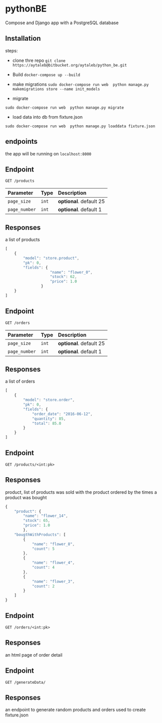 # pythonBE
Compose and Django app with a PostgreSQL database 

## Installation
steps:

* clone thre repo
`git clone https://aytaleb@bitbucket.org/aytaleb/python_be.git`

* Build 
`docker-compose up --build`

* make migrations 
`sudo docker-compose run web  python manage.py makemigrations store --name init_models`

* migrate 

`sudo docker-compose run web  python manage.py migrate`

* load data into db from fixture.json

`sudo docker-compose run web  python manage.py loaddata fixture.json`

## endpoints
the app will be running on `localhost:8000`


## Endpoint

```http
GET /products
```

| Parameter | Type | Description |
| :--- | :--- | :--- |
| `page_size` | `int` | **optional**. default 25 |
| `page_number` | `int` | **optional**. default 1 |


## Responses

a list of products

```javascript
[
    {
        "model": "store.product", 
        "pk": 0, 
        "fields": {
                    "name": "flower_0", 
                    "stock": 62, 
                    "price": 1.0
                }
    }
]
```

## Endpoint

```http
GET /orders
```

| Parameter | Type | Description |
| :--- | :--- | :--- |
| `page_size` | `int` | **optional**. default 25 |
| `page_number` | `int` | **optional**. default 1 |


## Responses

a list of orders

```javascript
[
    {
        "model": "store.order",
        "pk": 0,
        "fields": {
            "order_date": "2016-06-12",
            "quantity": 85, 
            "total": 85.0 
        }
    }
]
```
## Endpoint

```http
GET /products/<int:pk>
```

## Responses

product, list of products was sold with the product ordered by the times a product was bought

```javascript
{
    "product": {
        "name": "flower_14", 
        "stock": 65, 
        "price": 1.0
        },
    "bougthWithProducts": [
        {
            "name": "flower_8", 
            "count": 5
        },
        {
            "name": "flower_4", 
            "count": 4
        }, 
        {
            "name": "flower_3", 
            "count": 2
        }
    ]
}
```
## Endpoint

```http
GET /orders/<int:pk>
```

## Responses

an html page of order detail

## Endpoint

```http
GET /generateData/
```

## Responses

an endpoint to generate random products and orders used to create fixture.json
